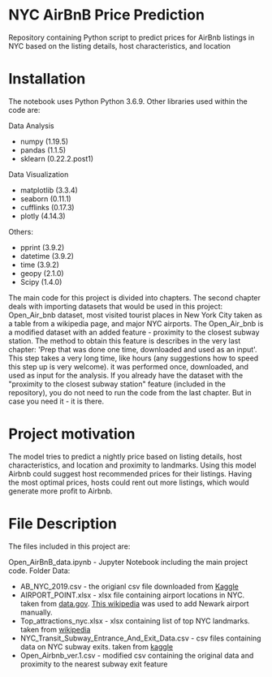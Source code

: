 # NYC AirBnB Price Prediction
Repository containing Python script to predict prices for AirBnb listings in NYC based on the listing details, host characteristics, and location

# Installation

The notebook uses Python Python 3.6.9. Other libraries used within the code are:

Data Analysis

-   numpy (1.19.5)
-   pandas (1.1.5)
-   sklearn (0.22.2.post1)

Data Visualization

-   matplotlib (3.3.4)
-   seaborn (0.11.1)
-   cufflinks (0.17.3)
-   plotly (4.14.3)

Others:
-   pprint (3.9.2)
-   datetime (3.9.2)
-   time (3.9.2)
-   geopy (2.1.0)
-   Scipy (1.4.0)

The main code for this project is divided into chapters. The second chapter deals with importing datasets that would be used in this project: Open_Air_bnb dataset, most visited tourist places in New York City taken as a table from a wikipedia page, and major NYC airports.
The Open_Air_bnb is a modified dataset with an added feature - proximity to the closest subway station. The method to obtain this feature is describes in the very last chapter: 'Prep that was done one time, downloaded and used as an input'. This step takes a very long time, like hours (any suggestions how to speed this step up is very welcome). it was performed once, downloaded, and used as input for the analysis. If you already have the dataset with the "proximity to the closest subway station" feature (included in the repository), you do not need to run the code from the last chapter. But in case you need it - it is there.

# Project motivation
The model tries to predict a nightly price based on listing details, host characteristics, and location and proximity to landmarks. Using this model Airbnb could suggest host recommended prices for their listings. Having the most optimal prices, hosts could rent out more listings, which would generate more profit to Airbnb.

# File Description
The files included in this project are:

Open_AirBnB_data.ipynb - Jupyter Notebook including the main project code.
Folder Data:
- AB_NYC_2019.csv - the origianl csv file downloaded from [Kaggle](https://www.kaggle.com/dgomonov/new-york-city-airbnb-open-data)
- AIRPORT_POINT.xlsx - xlsx file containing airport locations in NYC. taken from [data.gov](https://catalog.data.gov/en_AU/dataset/airport-point). [This wikipedia](https://en.wikipedia.org/wiki/Newark_Liberty_International_Airport) was used to add Newark airport manually.
- Top_attractions_nyc.xlsx - xlsx containing list of top NYC landmarks. taken from [wikipedia](https://en.wikipedia.org/wiki/Tourism_in_New_York_City)
- NYC_Transit_Subway_Entrance_And_Exit_Data.csv - csv files containing data on NYC subway exits. taken from [kaggle](NYC_Transit_Subway_Entrance_And_Exit_Data.csv)
- Open_Airbnb_ver.1.csv - modified csv containing the original data and proximity to the nearest subway exit feature
<!--stackedit_data:
eyJoaXN0b3J5IjpbMTA5NDM0MTYxNF19
-->
